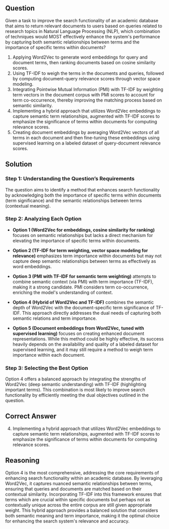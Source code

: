 ## Question
Given a task to improve the search functionality of an academic database that aims to return relevant documents to users based on queries related to research topics in Natural Language Processing (NLP), which combination of techniques would MOST effectively enhance the system's performance by capturing both semantic relationships between terms and the importance of specific terms within documents?

1. Applying Word2Vec to generate word embeddings for query and document terms, then ranking documents based on cosine similarity scores.
2. Using TF-IDF to weigh the terms in the documents and queries, followed by computing document-query relevance scores through vector space modeling.
3. Integrating Pointwise Mutual Information (PMI) with TF-IDF by weighting term vectors in the document corpus with PMI scores to account for term co-occurrence, thereby improving the matching process based on semantic similarity.
4. Implementing a hybrid approach that utilizes Word2Vec embeddings to capture semantic term relationships, augmented with TF-IDF scores to emphasize the significance of terms within documents for computing relevance scores.
5. Creating document embeddings by averaging Word2Vec vectors of all terms in each document and then fine-tuning these embeddings using supervised learning on a labeled dataset of query-document relevance scores.

## Solution

### Step 1: Understanding the Question’s Requirements
The question aims to identify a method that enhances search functionality by acknowledging both the importance of specific terms within documents (term significance) and the semantic relationships between terms (contextual meaning).

### Step 2: Analyzing Each Option
- **Option 1 (Word2Vec for embeddings, cosine similarity for ranking)** focuses on semantic relationships but lacks a direct mechanism for elevating the importance of specific terms within documents.
  
- **Option 2 (TF-IDF for term weighting, vector space modeling for relevance)** emphasizes term importance within documents but may not capture deep semantic relationships between terms as effectively as word embeddings.

- **Option 3 (PMI with TF-IDF for semantic term weighting)** attempts to combine semantic context (via PMI) with term importance (TF-IDF), making it a strong candidate. PMI considers term co-occurrence, enriching the model's understanding of context.

- **Option 4 (Hybrid of Word2Vec and TF-IDF)** combines the semantic depth of Word2Vec with the document-specific term significance of TF-IDF. This approach directly addresses the dual needs of capturing both semantic relations and term importance.

- **Option 5 (Document embeddings from Word2Vec, tuned with supervised learning)** focuses on creating enhanced document representations. While this method could be highly effective, its success heavily depends on the availability and quality of a labeled dataset for supervised learning, and it may still require a method to weigh term importance within each document.

### Step 3: Selecting the Best Option
Option 4 offers a balanced approach by integrating the strengths of Word2Vec (deep semantic understanding) with TF-IDF (highlighting important terms). This combination is most likely to improve search functionality by efficiently meeting the dual objectives outlined in the question.

## Correct Answer

4. Implementing a hybrid approach that utilizes Word2Vec embeddings to capture semantic term relationships, augmented with TF-IDF scores to emphasize the significance of terms within documents for computing relevance scores.

## Reasoning

Option 4 is the most comprehensive, addressing the core requirements of enhancing search functionality within an academic database. By leveraging Word2Vec, it captures nuanced semantic relationships between terms, ensuring that queries and documents are matched based on their contextual similarity. Incorporating TF-IDF into this framework ensures that terms which are crucial within specific documents but perhaps not as contextually unique across the entire corpus are still given appropriate weight. This hybrid approach provides a balanced solution that considers both semantic meaning and term importance, making it the optimal choice for enhancing the search system's relevance and accuracy.